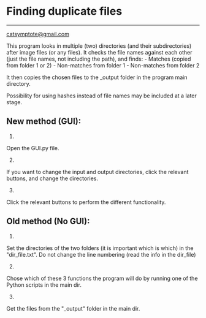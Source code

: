 # Finding duplicate files
-----------------------
catsymptote@gmail.com

This program looks in multiple (two) directories (and their subdirectories) after image files (or any files).
It checks the file names against each other (just the file names, not including the path), and finds:
	- Matches (copied from folder 1 or 2)
	- Non-matches from folder 1
	- Non-matches from folder 2

It then copies the chosen files to the _output folder in the program main directory.

Possibility for using hashes instead of file names may be included at a later stage.



## New method (GUI):
1.
Open the GUI.py file.

2.
If you want to change the input and output directories, click the relevant buttons, and change the directories.

3.
Click the relevant buttons to perform the different functionality.



## Old method (No GUI):
1.
Set the directories of the two folders (it is important which is which) in the "dir_file.txt".
	Do not change the line numbering (read the info in the dir_file)

2.
Chose which of these 3 functions the program will do by running one of the Python scripts in the main dir.

3.
Get the files from the "_output" folder in the main dir.
